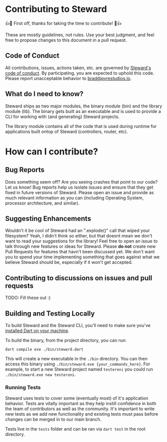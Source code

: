 # Contributing to Steward
👍🎉 First off, thanks for taking the time to contribute! 🎉👍

These are mostly guidelines, not rules. Use your best judgment, and feel free to propose changes to this document in a pull request.

## Code of Conduct
All contributions, issues, actions taken, etc. are governed by [Steward's code of conduct](/CODE_OF_CONDUCT.md).
By participating, you are expected to uphold this code. Please report unacceptable behavior to brad@pyrestudios.io.

## What do I need to know?

Steward ships as two major modules, the binary module (bin) and the library module (lib).
The binary gets built as an executable and is used to provide a CLI for working with (and generating) Steward projects.

The library module contains all of the code that is used during runtime for applications built ontop of Steward (controllers, router, etc).

# How can I contribute?

## Bug Reports

Does something seem off? Are you seeing crashes that point to our code? Let us know! Bug reports help us isolate issues and ensure that they get fixed in future versions of Steward. Please open an issue and provide as much relevant information as you can (including Operating System, processor architecture, and similar).

## Suggesting Enhancements

Wouldn't it be cool of Steward had an ".explode()" call that wiped your filesystem? Yeah, I didn't think so either, but that doesnt mean we don't want to read your suggestions for the library! Feel free to open an issue to talk through new features or ideas for Steward. Please __do not__ create new Pull Requests for features that havn't been discussed yet. We don't want you to spend your time implementing something that goes against what we believe Steward should be, especially if it won't get accepted.

## Contributing to discussions on issues and pull requests

TODO: Fill these out :)

## Building and Testing Locally

To build Steward and the Steward CLI, you'll need to make sure you've [installed Dart on your machine](https://dart.dev/get-dart).

To build the binary, from the project directory, you can run:

```
dart compile exe ./bin/steward.dart
```

This will create a new executable in the `./bin` directory. You can then access this binary using `./bin/steward.exe {your_commands_here}`. For example, to start a new Steward project named `testeroni` you could run `./bin/steward.exe new testeroni`.

### Running Tests

Steward uses tests to cover some (eventually most) of it's application behavior. Tests are vitally important as they help instill confidence in both the team of contributors as well as the community. It's important to write new tests as we add new functionality and existing tests must pass before changes can be merged in to our main branch.

Tests live in the `tests` folder and can be ran via `dart test` in the root directory.
